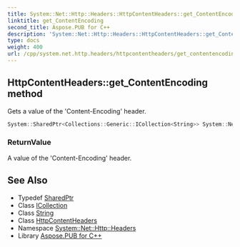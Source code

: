 ```yaml
---
title: System::Net::Http::Headers::HttpContentHeaders::get_ContentEncoding method
linktitle: get_ContentEncoding
second_title: Aspose.PUB for C++
description: 'System::Net::Http::Headers::HttpContentHeaders::get_ContentEncoding method. Gets a value of the ''Content-Encoding'' header in C++.'
type: docs
weight: 400
url: /cpp/system.net.http.headers/httpcontentheaders/get_contentencoding/
---
```

## HttpContentHeaders::get_ContentEncoding method


Gets a value of the 'Content-Encoding' header.

```cpp
System::SharedPtr<Collections::Generic::ICollection<String>> System::Net::Http::Headers::HttpContentHeaders::get_ContentEncoding()
```


### ReturnValue

A value of the 'Content-Encoding' header.

## See Also

* Typedef [SharedPtr](../../../system/sharedptr/)
* Class [ICollection](../../../system.collections.generic/icollection/)
* Class [String](../../../system/string/)
* Class [HttpContentHeaders](../)
* Namespace [System::Net::Http::Headers](../../)
* Library [Aspose.PUB for C++](../../../)
